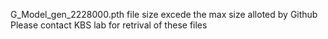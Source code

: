 G_Model_gen_2228000.pth file size excede the max size alloted by Github 
Please contact KBS lab for retrival of these files
